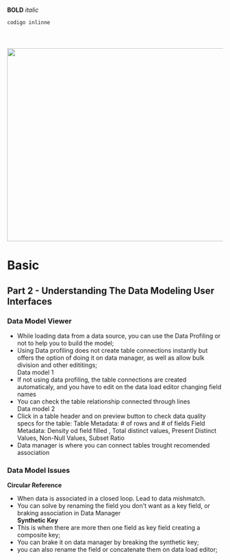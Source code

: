 
**BOLD**
*italic*

`codigo inlinne`

```kotlin
```
#
##
###
####

<p align="center">     
 <img width="600" height="450" src="">
 </p>

# Basic
## Part 2 - Understanding The Data Modeling User Interfaces

### Data Model Viewer  

* While loading data from a data source, you can use the Data Profiling or not to help you to build the model;  
*  Using Data profiling does not create table connections instantly but offers the option of doing it on data manager, as well as allow bulk division and other edititings;  
Data model 1  
* If not using data profiling, the table connections are created automaticaly, and you have to edit on the data load editor changing field names  
* You can check the table relationship connected through lines  
Data model 2  
* Click in a table header and on preview button to check data quality specs for the table:
Table Metadata: # of rows and # of fields
Field Metadata: Density od field filled , Total distinct values, Present Distinct Values, Non-Null Values, Subset Ratio  
* Data manager is where you can connect tables trought recomended association  

### Data Model Issues
**Circular Reference**
* When data is associated in a closed loop. Lead to data mishmatch.  
* You can solve by renaming the field you don't want as a key field, or braking association in  Data Manager  
**Synthetic Key**
* This is when there are more then one field as key field creating a composite key;   
* You can brake it on data manager by breaking the synthetic key;    
* you can also rename the field or concatenate them on data load editor;   












